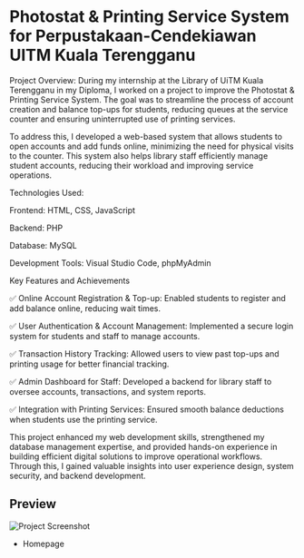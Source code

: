 # Photostat & Printing Service System for Perpustakaan-Cendekiawan UITM Kuala Terengganu

Project Overview: During my internship at the Library of UiTM Kuala Terengganu in my Diploma, I worked on a project to improve the Photostat & Printing Service System. The goal was to streamline the process of account creation and balance top-ups for students, reducing queues at the service counter and ensuring uninterrupted use of printing services.

To address this, I developed a web-based system that allows students to open accounts and add funds online, minimizing the need for physical visits to the counter. This system also helps library staff efficiently manage student accounts, reducing their workload and improving service operations.

Technologies Used: 

Frontend: HTML, CSS, JavaScript 

Backend: PHP 

Database: MySQL 

Development Tools: Visual Studio Code, phpMyAdmin

Key Features and Achievements

✅ Online Account Registration & Top-up: Enabled students to register and add balance online, reducing wait times.

✅ User Authentication & Account Management: Implemented a secure login system for students and staff to manage accounts.

✅ Transaction History Tracking: Allowed users to view past top-ups and printing usage for better financial tracking.

✅ Admin Dashboard for Staff: Developed a backend for library staff to oversee accounts, transactions, and system reports.

✅ Integration with Printing Services: Ensured smooth balance deductions when students use the printing service.

This project enhanced my web development skills, strengthened my database management expertise, and provided hands-on experience in building efficient digital solutions to improve operational workflows. Through this, I gained valuable insights into user experience design, system security, and backend development.

## Preview

![Project Screenshot](https://github.com/AnasHakimi/Photostat_-_Printing_Service_System/blob/main/homepage.png?raw=true)
- Homepage

